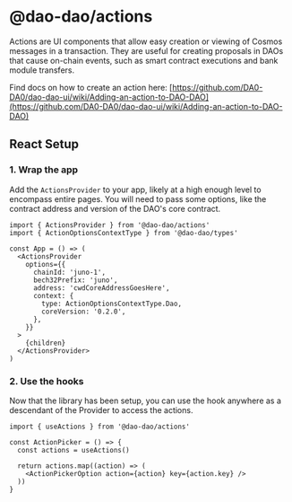 # @dao-dao/actions

Actions are UI components that allow easy creation or viewing of Cosmos messages
in a transaction. They are useful for creating proposals in DAOs that cause
on-chain events, such as smart contract executions and bank module transfers.

Find docs on how to create an action here:
[https://github.com/DA0-DA0/dao-dao-ui/wiki/Adding-an-action-to-DAO-DAO](https://github.com/DA0-DA0/dao-dao-ui/wiki/Adding-an-action-to-DAO-DAO)

## React Setup

### **1. Wrap the app**

Add the `ActionsProvider` to your app, likely at a high enough level to
encompass entire pages. You will need to pass some options, like the contract
address and version of the DAO's core contract.

```tsx
import { ActionsProvider } from '@dao-dao/actions'
import { ActionOptionsContextType } from '@dao-dao/types'

const App = () => (
  <ActionsProvider
    options={{
      chainId: 'juno-1',
      bech32Prefix: 'juno',
      address: 'cwdCoreAddressGoesHere',
      context: {
        type: ActionOptionsContextType.Dao,
        coreVersion: '0.2.0',
      },
    }}
  >
    {children}
  </ActionsProvider>
)
```

### **2. Use the hooks**

Now that the library has been setup, you can use the hook anywhere as a
descendant of the Provider to access the actions.

```tsx
import { useActions } from '@dao-dao/actions'

const ActionPicker = () => {
  const actions = useActions()

  return actions.map((action) => (
    <ActionPickerOption action={action} key={action.key} />
  ))
}
```
